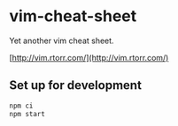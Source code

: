 vim-cheat-sheet
===============

Yet another vim cheat sheet.

[http://vim.rtorr.com/](http://vim.rtorr.com/)


## Set up for development

```sh
npm ci
npm start
```
